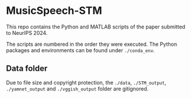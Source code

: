 # MusicSpeech-STM

This repo contains the Python and MATLAB scripts of the paper submitted to NeurIPS 2024.

The scripts are numbered in the order they were executed. The Python packages and environments can be found under `./conda_env`.

## Data folder
Due to file size and copyright protection, the `./data`, `./STM_output`, `./yamnet_output` and `./vggish_output` folder are gitignored.
